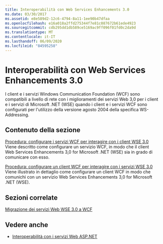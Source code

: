 ```yaml
---
title: Interoperabilità con Web Services Enhancements 3.0
ms.date: 03/30/2017
ms.assetid: e8e589d2-12c6-4794-8a11-1ee90b47dfaa
ms.openlocfilehash: e16a018a2ffd275344f7e81c087672b61ede4923
ms.sourcegitcommit: cdb295dd1db589ce5169ac9ff096f01fd0c2da9d
ms.translationtype: MT
ms.contentlocale: it-IT
ms.lasthandoff: 06/09/2020
ms.locfileid: "84595258"
---
```

# <a name="interoperability-with-web-services-enhancements-30"></a>Interoperabilità con Web Services Enhancements 3.0
I client e i servizi Windows Communication Foundation (WCF) sono compatibili a livello di rete con i miglioramenti dei servizi Web 3,0 per i client e i servizi di Microsoft .NET (WSE) quando i client e i servizi WCF sono configurati per l'utilizzo della versione agosto 2004 della specifica WS-Addressing.  
  
## <a name="in-this-section"></a>Contenuto della sezione  
 [Procedura: configurare i servizi WCF per interagire con i client WSE 3.0](how-to-configure-wcf-services-to-interoperate-with-wse-3-0-clients.md)  
 Viene descritto come configurare un servizio WCF, in modo che il client Web Services Enhancements 3,0 for Microsoft .NET (WSE) sia in grado di comunicare con esso.  
  
 [Procedura: configurare un client WCF per interagire con i servizi WSE 3.0](how-to-configure-a-wcf-client-to-interoperate-with-wse3-0-services.md)  
 Viene illustrato in dettaglio come configurare un client WCF in modo che comunichi con un servizio Web Services Enhancements 3,0 for Microsoft .NET (WSE).  
  
## <a name="related-sections"></a>Sezioni correlate  
 [Migrazione dei servizi Web WSE 3.0 a WCF](migrating-wse-3-0-web-services-to-wcf.md)  
  
## <a name="see-also"></a>Vedere anche

- [Interoperabilità con i servizi Web ASP.NET](interop-with-aspnet-web-services.md)
